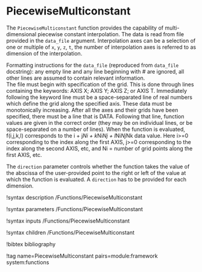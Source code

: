 # PiecewiseMulticonstant

The `PiecewiseMulticonstant` function provides the capability of multi-dimensional
piecewise constant interpolation. The data is read from file provided in the
`data_file` argument. Interpolation axes can be a selection of one or multiple of
`x`, `y`, `z`, `t`, the number of interpolation axes is referred to as dimension
of the interpolation.

Formatting instructions for the `data_file` (reproduced from `data_file` docstring):
any empty line and any line
beginning with # are ignored, all other lines are assumed to contain relevant information.  
The file must begin with specification of the grid.  This is done through lines containing
the keywords: AXIS X; AXIS Y; AXIS Z; or AXIS T.  Immediately following the keyword line
must be a space-separated line of real numbers which define the grid along the specified
axis.  These data must be monotonically increasing.  After all the axes and their grids
have been specified, there must be a line that is DATA.  Following that line, function
values are given in the correct order (they may be on individual lines, or be
space-separated on a number of lines).  When the function is evaluated, f(i,j,k,l)
corresponds to the i + j*Ni + k*Ni*Nj + l*Ni*Nj*Nk data value.  Here i>=0 corresponding to
the index along the first AXIS, j>=0 corresponding to the index along the second AXIS, etc,
and Ni = number of grid points along the first AXIS, etc.

The `direction` parameter controls whether the function takes the value of the abscissa of the
user-provided point to the right or left of the value at which the function is evaluated.
A `direction` has to be provided for each dimension.

!syntax description /Functions/PiecewiseMulticonstant

!syntax parameters /Functions/PiecewiseMulticonstant

!syntax inputs /Functions/PiecewiseMulticonstant

!syntax children /Functions/PiecewiseMulticonstant

!bibtex bibliography

!tag name=PiecewiseMulticonstant pairs=module:framework system:functions
